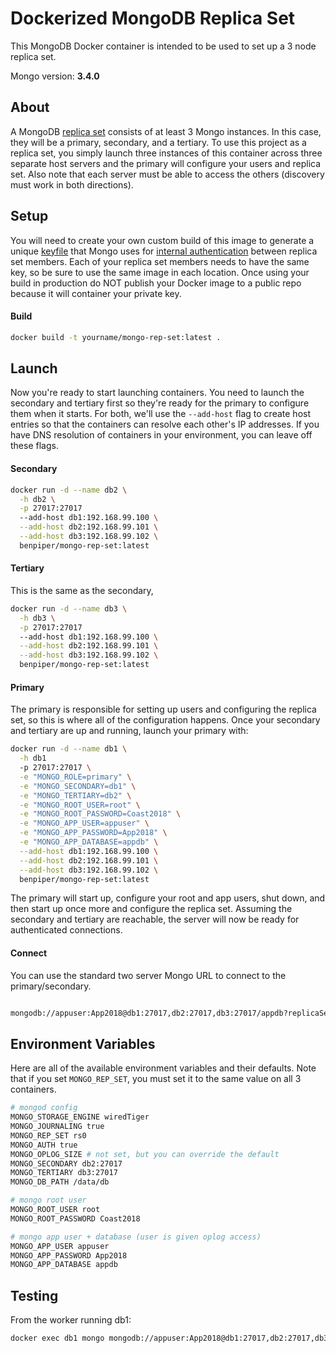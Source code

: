 # Dockerized MongoDB Replica Set

This MongoDB Docker container is intended to be used to set up a 3 node replica set.

Mongo version:  **3.4.0**

## About

A MongoDB [replica set](https://docs.mongodb.org/v3.4/replication/) consists of at least 3 Mongo instances. In this case, they will be a primary, secondary, and a tertiary. To use this project as a replica set, you simply launch three instances of this container across three separate host servers and the primary will configure your users and replica set.  Also note that each server must be able to access the others (discovery must work in both directions).

## Setup

You will need to create your own custom build of this image to generate a unique [keyfile](https://docs.mongodb.com/v3.4/tutorial/enforce-keyfile-access-control-in-existing-replica-set/) that Mongo uses for [internal authentication](https://docs.mongodb.org/v3.4/tutorial/enable-internal-authentication/) between replica set members. Each of your replica set members needs to have the same key, so be sure to use the same image in each location. Once using your build in production do NOT publish your Docker image to a public repo because it will container your private key.

#### Build

```sh
docker build -t yourname/mongo-rep-set:latest .
```

## Launch

Now you're ready to start launching containers.  You need to launch the secondary and tertiary first so they're ready for the primary to configure them when it starts. For both, we'll use the `--add-host` flag to create host entries so that the containers can resolve each other's IP addresses. If you have DNS resolution of containers in your environment, you can leave off these flags.

#### Secondary

```sh
docker run -d --name db2 \
  -h db2 \
  -p 27017:27017
  --add-host db1:192.168.99.100 \
  --add-host db2:192.168.99.101 \
  --add-host db3:192.168.99.102 \
  benpiper/mongo-rep-set:latest
```

#### Tertiary

This is the same as the secondary, 
```sh
docker run -d --name db3 \
  -h db3 \
  -p 27017:27017
  --add-host db1:192.168.99.100 \
  --add-host db2:192.168.99.101 \
  --add-host db3:192.168.99.102 \
  benpiper/mongo-rep-set:latest
```

#### Primary

The primary is responsible for setting up users and configuring the replica set, so this is where all of the configuration happens. Once your secondary and tertiary are up and running, launch your primary with:

```sh
docker run -d --name db1 \
  -h db1
  -p 27017:27017 \
  -e "MONGO_ROLE=primary" \
  -e "MONGO_SECONDARY=db1" \
  -e "MONGO_TERTIARY=db2" \
  -e "MONGO_ROOT_USER=root" \
  -e "MONGO_ROOT_PASSWORD=Coast2018" \
  -e "MONGO_APP_USER=appuser" \
  -e "MONGO_APP_PASSWORD=App2018" \
  -e "MONGO_APP_DATABASE=appdb" \
  --add-host db1:192.168.99.100 \
  --add-host db2:192.168.99.101 \
  --add-host db3:192.168.99.102 \
  benpiper/mongo-rep-set:latest
```

The primary will start up, configure your root and app users, shut down, and then start up once more and configure the replica set.  Assuming the secondary and tertiary are reachable, the server will now be ready for authenticated connections.

#### Connect

You can use the standard two server Mongo URL to connect to the primary/secondary.

```sh

mongodb://appuser:App2018@db1:27017,db2:27017,db3:27017/appdb?replicaSet=rs0
```

## Environment Variables

Here are all of the available environment variables and their defaults.  Note that if you set `MONGO_REP_SET`, you must set it to the same value on all 3 containers.

```sh
# mongod config
MONGO_STORAGE_ENGINE wiredTiger
MONGO_JOURNALING true
MONGO_REP_SET rs0
MONGO_AUTH true
MONGO_OPLOG_SIZE # not set, but you can override the default
MONGO_SECONDARY db2:27017
MONGO_TERTIARY db3:27017
MONGO_DB_PATH /data/db

# mongo root user
MONGO_ROOT_USER root
MONGO_ROOT_PASSWORD Coast2018

# mongo app user + database (user is given oplog access)
MONGO_APP_USER appuser
MONGO_APP_PASSWORD App2018
MONGO_APP_DATABASE appdb
```

## Testing

From the worker running db1:

```sh
docker exec db1 mongo mongodb://appuser:App2018@db1:27017,db2:27017,db3:27017/appdb?replicaSet=rs0
```
